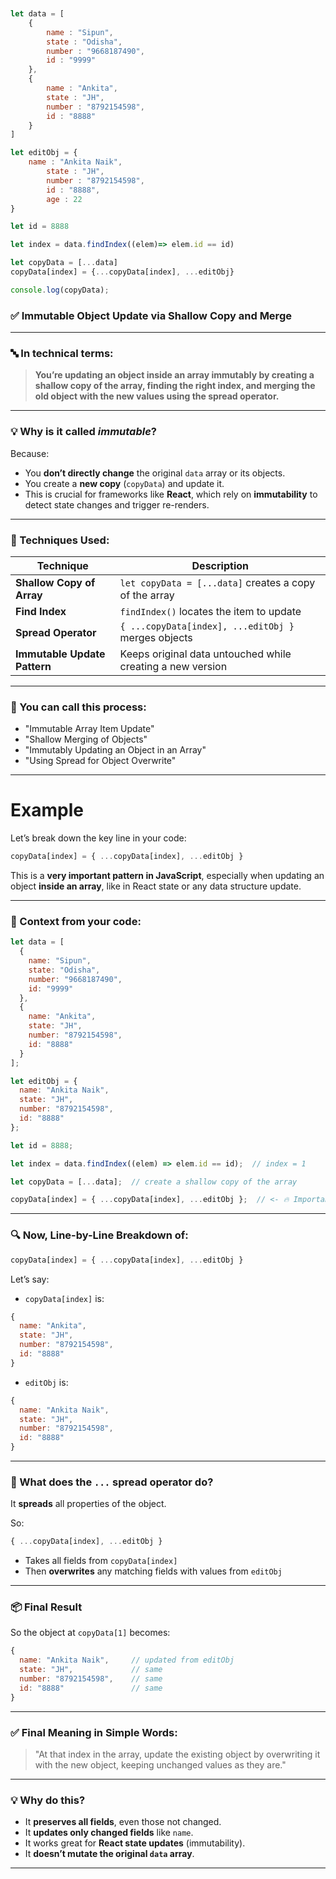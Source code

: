 
```js


let data = [
    {
        name : "Sipun", 
        state : "Odisha", 
        number : "9668187490", 
        id : "9999"
    }, 
    {
        name : "Ankita", 
        state : "JH", 
        number : "8792154598", 
        id : "8888"
    }
]

let editObj = {
    name : "Ankita Naik", 
        state : "JH", 
        number : "8792154598", 
        id : "8888", 
        age : 22
}

let id = 8888

let index = data.findIndex((elem)=> elem.id == id)

let copyData = [...data]
copyData[index] = {...copyData[index], ...editObj}

console.log(copyData);
```

### ✅ **Immutable Object Update via Shallow Copy and Merge**

---

### 🔤 In technical terms:

> **You’re updating an object inside an array immutably by creating a shallow copy of the array, finding the right index, and merging the old object with the new values using the spread operator.**

---

### 💡 Why is it called *immutable*?

Because:

* You **don’t directly change** the original `data` array or its objects.
* You create a **new copy** (`copyData`) and update it.
* This is crucial for frameworks like **React**, which rely on **immutability** to detect state changes and trigger re-renders.

---

### 🧩 Techniques Used:

| Technique                    | Description                                                |
| ---------------------------- | ---------------------------------------------------------- |
| **Shallow Copy of Array**    | `let copyData = [...data]` creates a copy of the array     |
| **Find Index**               | `findIndex()` locates the item to update                   |
| **Spread Operator**          | `{ ...copyData[index], ...editObj }` merges objects        |
| **Immutable Update Pattern** | Keeps original data untouched while creating a new version |

---

### 🧠 You can call this process:

* "Immutable Array Item Update"
* "Shallow Merging of Objects"
* "Immutably Updating an Object in an Array"
* "Using Spread for Object Overwrite"

---


# Example 

Let’s break down the key line in your code:

```js
copyData[index] = { ...copyData[index], ...editObj }
```

This is a **very important pattern in JavaScript**, especially when updating an object **inside an array**, like in React state or any data structure update.

---

### 🧠 Context from your code:

```js
let data = [
  {
    name: "Sipun",
    state: "Odisha",
    number: "9668187490",
    id: "9999"
  },
  {
    name: "Ankita",
    state: "JH",
    number: "8792154598",
    id: "8888"
  }
];

let editObj = {
  name: "Ankita Naik",
  state: "JH",
  number: "8792154598",
  id: "8888"
};

let id = 8888;

let index = data.findIndex((elem) => elem.id == id);  // index = 1

let copyData = [...data];  // create a shallow copy of the array

copyData[index] = { ...copyData[index], ...editObj };  // <- 🔥 Important line
```

---

### 🔍 Now, Line-by-Line Breakdown of:

```js
copyData[index] = { ...copyData[index], ...editObj }
```

Let’s say:

* `copyData[index]` is:

```js
{
  name: "Ankita",
  state: "JH",
  number: "8792154598",
  id: "8888"
}
```

* `editObj` is:

```js
{
  name: "Ankita Naik",
  state: "JH",
  number: "8792154598",
  id: "8888"
}
```

---

### 🔄 What does the `...` spread operator do?

It **spreads** all properties of the object.

So:

```js
{ ...copyData[index], ...editObj }
```

* Takes all fields from `copyData[index]`
* Then **overwrites** any matching fields with values from `editObj`

---

### 📦 Final Result

So the object at `copyData[1]` becomes:

```js
{
  name: "Ankita Naik",     // updated from editObj
  state: "JH",             // same
  number: "8792154598",    // same
  id: "8888"               // same
}
```

---

### ✅ Final Meaning in Simple Words:

> "At that index in the array, update the existing object by overwriting it with the new object, keeping unchanged values as they are."

---

### 💡 Why do this?

* It **preserves all fields**, even those not changed.
* It **updates only changed fields** like `name`.
* It works great for **React state updates** (immutability).
* It **doesn’t mutate the original `data` array**.

---